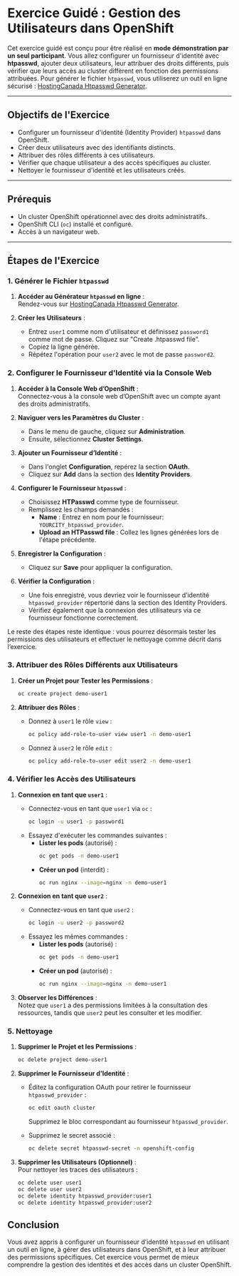 # Exercice Guidé : Gestion des Utilisateurs dans OpenShift

Cet exercice guidé est conçu pour être réalisé en **mode démonstration par un seul participant**. Vous allez configurer un fournisseur d'identité avec **htpasswd**, ajouter deux utilisateurs, leur attribuer des droits différents, puis vérifier que leurs accès au cluster diffèrent en fonction des permissions attribuées. Pour générer le fichier `htpasswd`, vous utiliserez un outil en ligne sécurisé : [HostingCanada Htpasswd Generator](https://hostingcanada.org/htpasswd-generator/).

---

## Objectifs de l'Exercice

- Configurer un fournisseur d'identité (Identity Provider) `htpasswd` dans OpenShift.
- Créer deux utilisateurs avec des identifiants distincts.
- Attribuer des rôles différents à ces utilisateurs.
- Vérifier que chaque utilisateur a des accès spécifiques au cluster.
- Nettoyer le fournisseur d'identité et les utilisateurs créés.

---

## Prérequis

- Un cluster OpenShift opérationnel avec des droits administratifs.
- OpenShift CLI (`oc`) installé et configuré.
- Accès à un navigateur web.

---

## Étapes de l'Exercice

### 1. Générer le Fichier `htpasswd`

1. **Accéder au Générateur `htpasswd` en ligne** :  
   Rendez-vous sur [HostingCanada Htpasswd Generator](https://hostingcanada.org/htpasswd-generator/).

2. **Créer les Utilisateurs** :  
   - Entrez `user1` comme nom d'utilisateur et définissez `password1` comme mot de passe. Cliquez sur "Create .htpasswd file". 
   - Copiez la ligne générée.  
   - Répétez l'opération pour `user2` avec le mot de passe `password2`.


### 2. Configurer le Fournisseur d'Identité via la Console Web

1. **Accéder à la Console Web d’OpenShift** :  
   Connectez-vous à la console web d’OpenShift avec un compte ayant des droits administratifs.

2. **Naviguer vers les Paramètres du Cluster** :  
   - Dans le menu de gauche, cliquez sur **Administration**.
   - Ensuite, sélectionnez **Cluster Settings**.

3. **Ajouter un Fournisseur d’Identité** :  
   - Dans l'onglet **Configuration**, repérez la section **OAuth**.
   - Cliquez sur **Add** dans la section des **Identity Providers**.

4. **Configurer le Fournisseur `htpasswd`** :  
   - Choisissez **HTPasswd** comme type de fournisseur.
   - Remplissez les champs demandés :
     - **Name** : Entrez en nom pour le fournisseur: `YOURCITY_htpasswd_provider`.
     - **Upload an HTPasswd file** : Collez les lignes générées lors de l'étape précédente.

5. **Enregistrer la Configuration** :  
   - Cliquez sur **Save** pour appliquer la configuration.

6. **Vérifier la Configuration** :  
   - Une fois enregistré, vous devriez voir le fournisseur d’identité `htpasswd_provider` répertorié dans la section des Identity Providers.  
   - Vérifiez également que la connexion des utilisateurs via ce fournisseur fonctionne correctement.  

Le reste des étapes reste identique : vous pourrez désormais tester les permissions des utilisateurs et effectuer le nettoyage comme décrit dans l’exercice.


### 3. Attribuer des Rôles Différents aux Utilisateurs

1. **Créer un Projet pour Tester les Permissions** :  
   ```bash
   oc create project demo-user1
   ```

2. **Attribuer des Rôles** :  
   - Donnez à `user1` le rôle `view` :
     ```bash
     oc policy add-role-to-user view user1 -n demo-user1
     ```
   - Donnez à `user2` le rôle `edit` :
     ```bash
     oc policy add-role-to-user edit user2 -n demo-user1
     ```


### 4. Vérifier les Accès des Utilisateurs

1. **Connexion en tant que `user1`** :  
   - Connectez-vous en tant que `user1` via `oc` :
     ```bash
     oc login -u user1 -p password1
     ```
   - Essayez d'exécuter les commandes suivantes :
     - **Lister les pods** (autorisé) :
       ```bash
       oc get pods -n demo-user1
       ```
     - **Créer un pod** (interdit) :
       ```bash
       oc run nginx --image=nginx -n demo-user1
       ```

2. **Connexion en tant que `user2`** :  
   - Connectez-vous en tant que `user2` :
     ```bash
     oc login -u user2 -p password2
     ```
   - Essayez les mêmes commandes :
     - **Lister les pods** (autorisé) :
       ```bash
       oc get pods -n demo-user1
       ```
     - **Créer un pod** (autorisé) :
       ```bash
       oc run nginx --image=nginx -n demo-user1
       ```

3. **Observer les Différences** :  
   Notez que `user1` a des permissions limitées à la consultation des ressources, tandis que `user2` peut les consulter et les modifier.


### 5. Nettoyage

1. **Supprimer le Projet et les Permissions** :  
   ```bash
   oc delete project demo-user1
   ```

2. **Supprimer le Fournisseur d'Identité** :  
   - Éditez la configuration OAuth pour retirer le fournisseur `htpasswd_provider` :
     ```bash
     oc edit oauth cluster
     ```
     Supprimez le bloc correspondant au fournisseur `htpasswd_provider`.

   - Supprimez le secret associé :
     ```bash
     oc delete secret htpasswd-secret -n openshift-config
     ```

3. **Supprimer les Utilisateurs (Optionnel)** :  
   Pour nettoyer les traces des utilisateurs :
   ```bash
   oc delete user user1
   oc delete user user2
   oc delete identity htpasswd_provider:user1
   oc delete identity htpasswd_provider:user2
   ```


## Conclusion

Vous avez appris à configurer un fournisseur d’identité `htpasswd` en utilisant un outil en ligne, à gérer des utilisateurs dans OpenShift, et à leur attribuer des permissions spécifiques. Cet exercice vous permet de mieux comprendre la gestion des identités et des accès dans un cluster OpenShift.